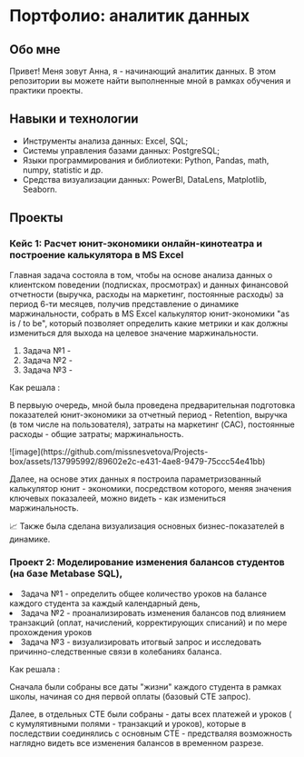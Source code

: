 # Портфолио: аналитик данных
## Обо мне 

Привет! Меня зовут Анна, я - начинающий аналитик данных. 
В этом репозитории вы можете найти выполненные мной в рамках обучения и практики проекты.
<br>

## Навыки и технологии
- Инструменты анализа данных: Excel, SQL;
- Системы управления базами данных: PostgreSQL;
- Языки программирования и библиотеки: Python, Pandas, math, numpy, statistic и др.
- Средства визуализации данных: PowerBI, DataLens, Matplotlib, Seaborn.

## Проекты 

### <p> Кейс 1: Расчет юнит-экономики онлайн-кинотеатра и построение калькулятора в MS Excel </p>
<p> Главная задача состояла в том, чтобы на основе анализа данных о клиентском поведении (подписках, просмотрах) и данных финансовой отчетности (выручка, расходы на маркетинг, постоянные расходы) за период 6-ти месяцев, получив представление о динамике маржинальности, собрать в MS Excel калькулятор юнит-экономики "as is / to be", который позволяет определить какие метрики и как должны измениться для выхода на целевое значение маржинальности. <p> 
  
<ol> 
  <li> Задача №1 - </li>
  <li> Задача №2 - </li>
  <li> Задача №3 - </li>
</ol>

<p> Как решала : </p>
<p> В первыую очередь, мной была проведена предварительная подготовка показателей юнит-экономики за отчетный период - Retention, выручка (в том числе на пользователя), затраты на маркетинг (CАС), постоянные расходы - общие затраты; маржинальность. </p>
<p> 
![image](https://github.com/missnesvetova/Projects-box/assets/137995992/89602e2c-e431-4ae8-9479-75ccc54e41bb)
</p>

<p> Далее, на основе этих данных я построила параметризованный калькулятор юнит - экономики, посредством которого, меняя значения ключевых показалеей, можно видеть - как измениться маржинальность.</p>
<p> 📈 Также была сделана визуализация основных бизнес-показателей в динамике. </p> 


### <p> Проект 2: Моделирование изменения балансов студентов (на базе Metabase SQL), </p>
  <li> Задача №1 -  определить общее количество уроков на балансе каждого студента за каждый календарный день, </li>
  <li> Задача №2 -  проанализировать изменения балансов под влиянием транзакций (оплат, начислений, корректирующих списаний) и по мере прохождения уроков</li>
  <li> Задача №3 -  визуализировать итогвый запрос и исследовать причинно-следственные связи в колебаниях баланса.  </li>
</ol>
<p> Как решала : </p>
<p> Сначала были собраны все даты "жизни" каждого студента  в рамках школы, начиная со дня первой оплаты (базовый СТЕ запрос).</p>
<p>Далее, в отдельных СТЕ были собраны - даты всех платежей и уроков ( с кумулятивными полями - транзакций и уроков), которые в последствии соединялись с основным СТЕ - предстваляя возможность наглядно видеть все изменения балансов в временном разрезе. </p>



